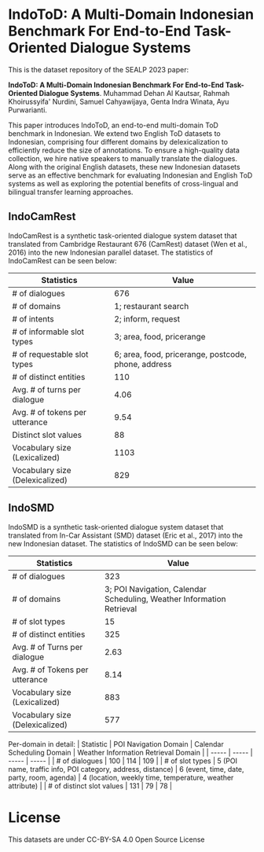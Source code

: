 # IndoToD: A Multi-Domain Indonesian Benchmark For End-to-End Task-Oriented Dialogue Systems

This is the dataset repository of the SEALP 2023 paper: 

**IndoToD: A Multi-Domain Indonesian Benchmark For End-to-End Task-Oriented Dialogue Systems**. Muhammad Dehan Al Kautsar, Rahmah Khoirussyifa' Nurdini, Samuel Cahyawijaya, Genta Indra Winata, Ayu Purwarianti.

This paper introduces IndoToD, an end-to-end multi-domain ToD benchmark in Indonesian. We extend two English ToD datasets to Indonesian, comprising four different domains by delexicalization to efficiently reduce the size of annotations. To ensure a high-quality data collection, we hire native speakers to manually translate the dialogues. Along with the original English datasets, these new Indonesian datasets serve as an effective benchmark for evaluating Indonesian and English ToD systems as well as exploring the potential benefits of cross-lingual and bilingual transfer learning approaches.

## IndoCamRest

IndoCamRest is a synthetic task-oriented dialogue system dataset that translated from Cambridge Restaurant 676 (CamRest) dataset (Wen et al., 2016) into the new Indonesian parallel dataset. The statistics of IndoCamRest can be seen below:

| Statistics | Value |
| ------ | ------ |
| \# of dialogues | 676 |
| \# of domains | 1; restaurant search |
| \# of intents | 2; inform, request |
| \# of informable slot types | 3; area, food, pricerange |
| \# of requestable slot types | 6; area, food, pricerange, postcode, phone, address |
| \# of distinct entities | 110 |
| Avg. \# of turns per dialogue | 4.06 |
| Avg. \# of tokens per utterance | 9.54 |
| Distinct slot values | 88 |
| Vocabulary size (Lexicalized) | 1103 |
| Vocabulary size (Delexicalized) | 829 |

## IndoSMD

IndoSMD is a synthetic task-oriented dialogue system dataset that translated from In-Car Assistant (SMD) dataset (Eric et al., 2017) into the new Indonesian dataset. The statistics of IndoSMD can be seen below:

| Statistics | Value |
| ------ | ------ |
| \# of dialogues | 323 |
| \# of domains | 3; POI Navigation, Calendar Scheduling, Weather Information Retrieval |
| \# of slot types | 15 |
| \# of distinct entities | 325 |
| Avg. \# of Turns per dialogue | 2.63 |
| Avg. \# of Tokens per utterance | 8.14 |
| Vocabulary size (Lexicalized) | 883 |
| Vocabulary size (Delexicalized) | 577 |

Per-domain in detail:
| Statistic | POI Navigation Domain | Calendar Scheduling Domain | Weather Information Retrieval Domain |
| ----- | ----- | ----- | ----- |
| # of dialogues | 100  | 114 | 109 |
| # of slot types | 5 (POI name, traffic info, POI category, address, distance) | 6 (event, time, date, party, room, agenda) | 4 (location, weekly time, temperature, weather attribute) |
| # of distinct slot values | 131 | 79 | 78 |

# License
This datasets are under CC-BY-SA 4.0 Open Source License
